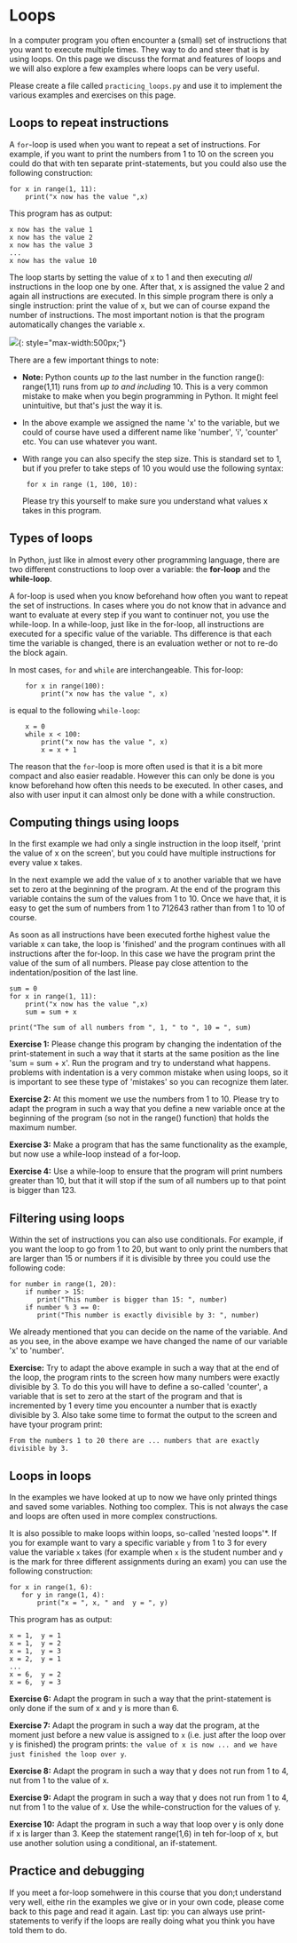 # Loops

In a computer program you often encounter a (small) set of instructions that you want to execute multiple times. They way to do and steer that is by using loops. On this page we discuss the format and features of loops and we will also explore a few examples where loops can be very useful.

Please create a file called `practicing_loops.py` and use it to implement the various examples and exercises on this page.

## Loops to repeat instructions

<!-- ![embed](https://player.vimeo.com/video/287247060) -->

A `for`-loop is used when you want to repeat a set of instructions. For example, if you want to print the numbers from 1 to 10 on the screen you could do that with ten separate print-statements, but you could also use the following construction:

    for x in range(1, 11):
        print("x now has the value ",x)

This program has as output:

    x now has the value 1
    x now has the value 2
    x now has the value 3
    ...
    x now has the value 10

The loop starts by setting the value of x to 1 and then executing *all* instructions in the loop one by one. After that, x is assigned the value 2 and again all instructions are executed. In this simple program there is only a single instruction: print the value of x, but we can of course expand the number of instructions. The most important notion is that the program automatically changes the variable `x`.


![](Loopsexplanation.png){: style="max-width:500px;"}


There are a few important things to note:

-   **Note:** Python counts *up to* the last number in the function range(): range(1,11) runs from *up to and including* 10. This is a very common mistake to make when you begin programming in Python. It might feel unintuitive, but that's just the way it is.

-   In the above example we assigned the name 'x' to the variable, but we could of course have used a different name like 'number', 'i', 'counter' etc. You can use whatever you want.

-   With range you can also specify the step size. This is standard set to 1, but if you prefer to take steps of 10 you would use the following syntax:

         for x in range (1, 100, 10):

    Please try this yourself to make sure you understand what values x takes in this program.


## Types of loops

In Python, just like in almost every other programming language, there are two different constructions to loop over a variable: the **for-loop** and the **while-loop**.

A for-loop is used when you know beforehand how often you want to repeat the set of instructions. In cases where you do not know that in advance and want to evaluate at every step if you want to continuer not, you use the while-loop. In a while-loop, just like in the for-loop, all instructions are executed for a specific value of the variable. Ths difference is that each time the variable is changed, there is an evaluation wether or not to re-do the block again.

In most cases, `for` and `while` are interchangeable. This for-loop:

	    for x in range(100):
	        print("x now has the value ", x)

is equal to the following `while-loop`:

	    x = 0
	    while x < 100:
	        print("x now has the value ", x)
	        x = x + 1

The reason that the `for`-loop is more often used is that it is a bit more compact and also easier readable. However this can only be done is you know beforehand how often this needs to be executed. In other cases, and also with user input it can almost only be done with a while construction.

<!-- ![embed](https://player.vimeo.com/video/287247106) -->

## Computing things using loops

In the first example we had only a single instruction in the loop itself, 'print the value of x on the screen', but you could have multiple instructions for every value x takes.

<!-- ![embed](https://player.vimeo.com/video/287247088) -->

In the next example we add the value of x to another variable that we have set to zero at the beginning of the program. At the end of the program this variable contains the sum of the values from 1 to 10. Once we have that, it is easy to get the sum of numbers from 1 to 712643 rather than from 1 to 10 of course.

As soon as all instructions have been executed forthe highest value the variable x can take, the loop is 'finished' and the program continues with all instructions after the for-loop. In this case we have the program print the value of the sum of all numbers. Please pay close attention to the indentation/position of the last line.

    sum = 0
    for x in range(1, 11):
        print("x now has the value ",x)
        sum = sum + x

    print("The sum of all numbers from ", 1, " to ", 10 = ", sum)


**Exercise 1:** Please change this program by changing the indentation of the print-statement in such a way that it starts at the same position as the line 'sum = sum + x'. Run the program and try to understand what happens. problems with indentation is a very common mistake when using loops, so it is important to see these type of 'mistakes' so you can recognize them later.

**Exercise 2:** At this moment we use the numbers from 1 to 10. Please try to adapt the program in such a way that you define a new variable once at the beginning of the program (so not in the range() function) that holds the maximum number.

**Exercise 3:** Make a program that has the same functionality as the example, but now use a while-loop instead of a for-loop.

**Exercise 4:** Use a while-loop to ensure that the program will print numbers greater than 10, but that it will stop if the sum of all numbers up to that point is bigger than 123.


## Filtering using loops

<!-- ![embed](https://player.vimeo.com/video/287247135) -->

Within the set of instructions you can also use conditionals. For example, if you want the loop to go from 1 to 20, but want to only print the numbers that are larger than 15 or numbers if it is divisible by three you could use the following code:

    for number in range(1, 20):
        if number > 15:
		   print("This number is bigger than 15: ", number)
        if number % 3 == 0:
		   print("This number is exactly divisible by 3: ", number)

We already mentioned that you can decide on the name of the variable. And as you see, in the above exampe we have changed the name of our variable 'x' to 'number'.

**Exercise:** Try to adapt the above example in such a way that at the end of the loop, the program rints to the screen how many numbers were exactly divisible by 3. To do this you will have to define a so-called 'counter', a variable that is set to zero at the start of the program and that is incremented by 1 every time you encounter a number that is exactly divisible by 3. Also take some time to format the output to the screen and have tyour program print:

    From the numbers 1 to 20 there are ... numbers that are exactly divisible by 3.


## Loops in loops

In the examples we have looked at up to now we have only printed things and saved some variables. Nothing too complex. This is not always the case and loops are often used in more complex constructions.

It is also possible to make loops within loops, so-called 'nested loops'*. If you for example want to vary a specific variable `y` from 1 to 3 for every value the variable `x` takes (for example when `x` is the student number and `y` is the mark for three different assignments during an exam) you can use the following construction:

    for x in range(1, 6):
       for y in range(1, 4):
           print("x = ", x, " and  y = ", y)

This program has as output:

    x = 1,  y = 1
    x = 1,  y = 2
    x = 1,  y = 3
    x = 2,  y = 1
    ...
    x = 6,  y = 2
    x = 6,  y = 3

**Exercise 6:** Adapt the program in such a way that the print-statement is only done if the sum of x and y is more than 6.

**Exercise 7:** Adapt the program in such a way dat the program, at the moment just before a new value is assigned to `x` (i.e. just after the loop over y is finished) the program prints: `the value of x is now ... and we have just finished the loop over y`.

**Exercise 8:** Adapt the program in such a way that y does not run from 1 to 4, nut from 1 to the value of x.

**Exercise 9:** Adapt the program in such a way that y does not run from 1 to 4, nut from 1 to the value of x. Use the while-construction for the values of y.

**Exercise 10:** Adapt the program in such a way that loop over y is only done if x is larger than 3. Keep the statement range(1,6) in teh for-loop of x, but use another solution using a conditional, an if-statement.

## Practice and  debugging

If you meet a for-loop somehwere in this course that you don;t understand very well, eithe rin the examples we give or in your own code, please come back to this page and read it again. Last tip: you can always use print-statements to verify if the loops are really doing what you think you have told them to do.
